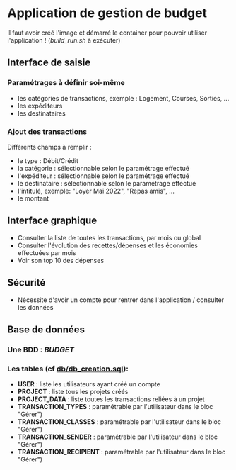# Application de gestion de budget

Il faut avoir créé l'image et démarré le container pour pouvoir utiliser l'application ! (*build_run.sh* à exécuter)

## Interface de saisie
### Paramétrages à définir soi-même 
- les catégories de transactions, exemple : Logement, Courses, Sorties, ...
- les expéditeurs
- les destinataires
### Ajout des transactions
Différents champs à remplir :
- le type : Débit/Crédit
- la catégorie : sélectionnable selon le paramétrage effectué
- l'expéditeur : sélectionnable selon le paramétrage effectué
- le destinataire : sélectionnable selon le paramétrage effectué
- l'intitulé, exemple: "Loyer Mai 2022", "Repas amis", ...
- le montant

## Interface graphique
- Consulter la liste de toutes les transactions, par mois ou global
- Consulter l'évolution des recettes/dépenses et les économies effectuées par mois
- Voir son top 10 des dépenses

## Sécurité
- Nécessite d'avoir un compte pour rentrer dans l'application / consulter les données

## Base de données 
### Une BDD : *BUDGET* 
### Les tables (cf [db/db_creation.sql](https://github.com/sandrow65/Budget/blob/main/db/db_creation.sql)):

- **USER** : liste les utilisateurs ayant créé un compte
- **PROJECT** : liste tous les projets créés
- **PROJECT_DATA** : liste toutes les transactions reliées à un projet
- **TRANSACTION_TYPES** : paramétrable par l'utilisateur dans le bloc "Gérer")
- **TRANSACTION_CLASSES** : paramétrable par l'utilisateur dans le bloc "Gérer")
- **TRANSACTION_SENDER** : paramétrable par l'utilisateur dans le bloc "Gérer")
- **TRANSACTION_RECIPIENT** : paramétrable par l'utilisateur dans le bloc "Gérer")

